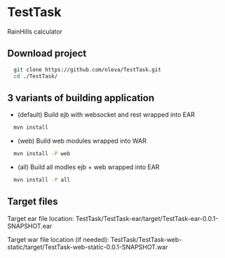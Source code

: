 # TestTask
RainHills calculator

Download project
----------------

``` bash
  git clone https://github.com/nleva/TestTask.git
  cd ./TestTask/
```
3 variants of building application
----------------------------------

* (default) Build ejb with websocket and rest wrapped into EAR
``` bash
  mvn install 
```
* (web) Build web modules wrapped into WAR
``` bash
  mvn install -P web 
```
* (all) Build all modles ejb + web wrapped into EAR
``` bash
  mvn install -P all 
```

Target files
------------

Target ear file location: TestTask/TestTask-ear/target/TestTask-ear-0.0.1-SNAPSHOT.ear

Target war file location (if needed): TestTask/TestTask-web-static/target/TestTask-web-static-0.0.1-SNAPSHOT.war


